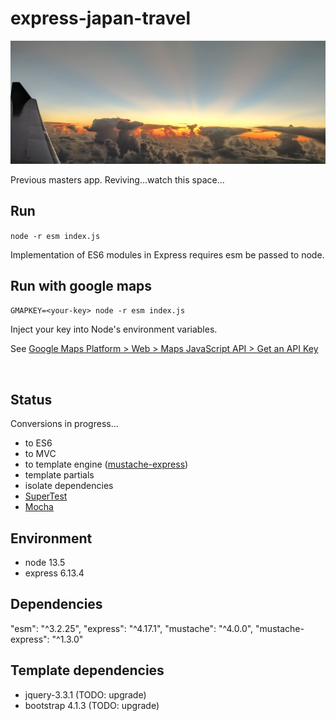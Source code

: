 # express-japan-travel

![The sky comming in to Japan](public/images/air.jpg)

Previous masters app. Reviving...watch this space...

## Run

`node -r esm index.js`

Implementation of ES6 modules in Express requires esm be passed to node.

## Run with google maps

`GMAPKEY=<your-key> node -r esm index.js`

Inject your key into Node's environment variables.

See [Google Maps Platform > Web > Maps JavaScript API > Get an API Key](https://developers.google.com/maps/documentation/javascript/get-api-key)

<br>

## Status

Conversions in progress...

* to ES6
* to MVC
* to template engine ([mustache-express](https://github.com/bryanburgers/node-mustache-express#readme))
* template partials
* isolate dependencies
* [SuperTest](https://github.com/visionmedia/supertest#readme)
* [Mocha](https://mochajs.org/)

## Environment

* node 13.5
* express 6.13.4

## Dependencies

"esm": "^3.2.25",
"express": "^4.17.1",
"mustache": "^4.0.0",
"mustache-express": "^1.3.0"

## Template dependencies
* jquery-3.3.1 (TODO: upgrade)
* bootstrap 4.1.3 (TODO: upgrade)